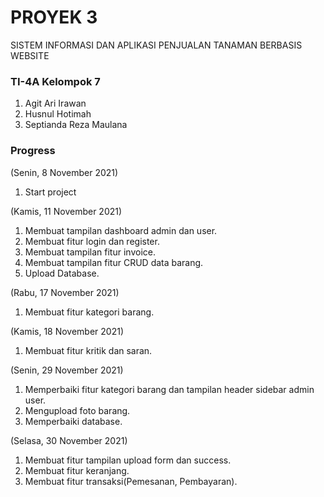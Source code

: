 # PROYEK 3
SISTEM INFORMASI DAN APLIKASI PENJUALAN TANAMAN BERBASIS WEBSITE

### TI-4A Kelompok 7 ###
1. Agit Ari Irawan 
2. Husnul Hotimah
3. Septianda Reza Maulana

### Progress ###
(Senin, 8 November 2021)
1. Start project

(Kamis, 11 November 2021)
1. Membuat tampilan dashboard admin dan user.
2. Membuat fitur login dan register.
3. Membuat tampilan fitur invoice.
4. Membuat tampilan fitur CRUD data barang.
5. Upload Database.

(Rabu, 17 November 2021)
1. Membuat fitur kategori barang.

(Kamis, 18 November 2021)
1. Membuat fitur kritik dan saran.

(Senin, 29 November 2021)
1. Memperbaiki fitur kategori barang dan tampilan header sidebar admin user.
2. Mengupload foto barang.
3. Memperbaiki database.

(Selasa, 30 November 2021)
1. Membuat fitur tampilan upload form dan success.
2. Membuat fitur keranjang.
3. Membuat fitur transaksi(Pemesanan, Pembayaran).
